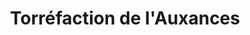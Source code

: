 ---
title: "Torréfaction de l'Auxances"
url: /chasseneuil-du-poitou/torrefaction-de-lauxances/
shop: Kaffee
---